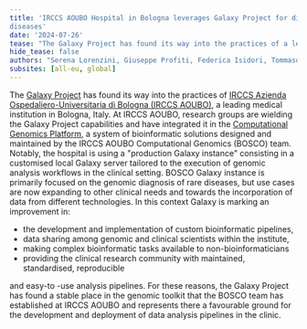 ```yaml
---
title: 'IRCCS AOUBO Hospital in Bologna leverages Galaxy Project for diagnosing rare
diseases'
date: '2024-07-26'
tease: "The Galaxy Project has found its way into the practices of a leading medical institution in Bologna, Italy"
hide_tease: false
authors: "Serena Lorenzini, Giuseppe Profiti, Federica Isidori, Tommaso Pippucci"
subsites: [all-eu, global]
---
```


The [Galaxy Project](https://galaxyproject.org/) has found its way into the practices of [IRCCS
Azienda Ospedaliero-Universitaria di Bologna (IRCCS AOUBO)](https://www.aosp.bo.it), a leading medical institution in
Bologna, Italy.
At IRCCS AOUBO, research groups are wielding the Galaxy Project capabilities and have
integrated it in the [Computational Genomics Platform](https://www.aosp.bo.it/content/genomica-computazionale), a system of bioinformatic solutions
designed and maintained by the IRCCS AOUBO Computational Genomics (BOSCO) team.
Notably, the hospital is using a "production Galaxy instance" consisting in a customised local
Galaxy server tailored to the execution of genomic analysis workflows in the clinical setting.
BOSCO Galaxy instance is primarily focused on the genomic diagnosis of rare diseases, but
use cases are now expanding to other clinical needs and towards the incorporation of data from
different technologies. In this context Galaxy is marking an improvement in:

* the development and implementation of custom bioinformatic pipelines,
* data sharing among genomic and clinical scientists within the institute,
* making complex bioinformatic tasks available to non-bioinformaticians
* providing the clinical research community with maintained, standardised, reproducible

and easy-to -use analysis pipelines.
For these reasons, the Galaxy Project has found a stable place in the genomic toolkit that the
BOSCO team has established at IRCCS AOUBO and represents there a favourable ground for
the development and deployment of data analysis pipelines in the clinic.

